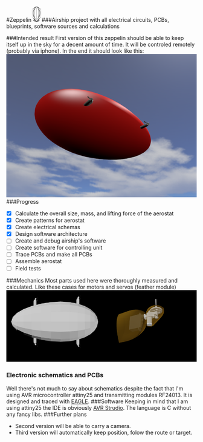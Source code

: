 #Zeppelin <img src="https://raw.githubusercontent.com/Teivaz/zeppelin/master/Blueprints/Nest/icon_large.png" height="40pt"/>
###Airship project with all electrical circuits, PCBs, blueprints, software sources and calculations

###Intended result
First version of this zeppelin should be able to keep itself up in the sky for a decent amount of time. It will be controled remotely (probably via iphone).
In the end it should look like this:
![zeppelin in all its glory](https://raw.githubusercontent.com/Teivaz/zeppelin/master/Blueprints/Renders/zeppelin_full.png)
###Progress
 - [X] Calculate the overall size, mass, and lifting force of the aerostat
 - [X] Create patterns for aerostat
 - [X] Create electrical schemas
 - [X] Design software architecture
 - [ ] Create and debug airship's software
 - [ ] Create software for controlling unit
 - [ ] Trace PCBs and make all PCBs
 - [ ] Assemble aerostat
 - [ ] Field tests

###Mechanics
Most parts used here were thoroughly measured and calculated. Like these cases for motors and servos (feather module)   
<img alt="preview" src="https://raw.githubusercontent.com/Teivaz/zeppelin/master/Blueprints/Renders/Balloon%20Assembled%20bot.png" width="50%"><img alt="feather" src="https://raw.githubusercontent.com/Teivaz/zeppelin/master/Blueprints/Renders/DC%20Motor%20And%20Servo%20Cover.png" width="50%">
### Electronic schematics and PCBs
Well there's not much to say about schematics despite the fact that I'm using AVR microcontroller attiny25 and transmitting modules RF24013. It is designed and traced with [EAGLE](http://www.cadsoftusa.com).
###Software
Keeping in mind that I am using attiny25 the IDE is obviously [AVR Strudio](http://www.atmel.com/tools/atmelstudio.aspx). The language is C without any fancy libs.
###Further plans
 * Second version will be able to carry a camera.
 * Third version will automatically keep position, folow the route or target.
